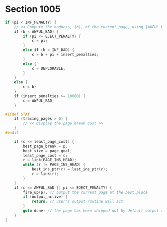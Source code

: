 # Section 1005

```c << Check if node |p| is a new champion breakpoint; then if it is time for a page break, prepare for output, and either fire up the user's output routine and |return| or ship out the page and |goto done| >>=
if (pi < INF_PENALTY) {
    // << Compute the badness, |b|, of the current page, using |AWFUL_BAD| if the box is too full >>
    if (b < AWFUL_BAD) {
        if (pi <= EJECT_PENALTY) {
            c = pi;
        }
        else if (b < INF_BAD) {
            c = b + pi + insert_penalties;
        }
        else {
            c = DEPLORABLE;
        }
    }
    else {
        c = b;
    }
    if (insert_penalties >= 10000) {
        c = AWFUL_BAD;
    }

#ifdef STAT
    if (tracing_pages > 0) {
        // << Display the page break cost >>
    }
#endif

    if (c <= least_page_cost) {
        best_page_break = p;
        best_size = page_goal;
        least_page_cost = c;
        r = link(PAGE_INS_HEAD);
        while (r != PAGE_INS_HEAD) {
            best_ins_ptr(r) = last_ins_ptr(r);
            r = link(r);
        }
    }
    if (c == AWFUL_BAD || pi <= EJECT_PENALTY) {
        fire_up(p); // output the current page at the best place
        if (output_active) {
            return; // user's output routine will act
        }
        goto done; // the page has been shipped out by default output routine
    }
}
```

